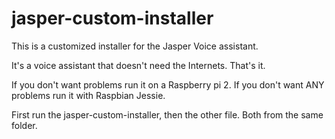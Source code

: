 # jasper-custom-installer

This is a customized installer for the Jasper Voice assistant.

It's a voice assistant that doesn't need the Internets. That's it.

If you don't want problems run it on a Raspberry pi 2. If you don't want ANY problems run it with Raspbian Jessie.

First run the jasper-custom-installer, then the other file. Both from the same folder.

